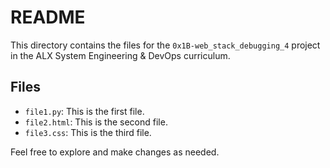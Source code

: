 # README

This directory contains the files for the `0x1B-web_stack_debugging_4` project in the ALX System Engineering & DevOps curriculum.

## Files

- `file1.py`: This is the first file.
- `file2.html`: This is the second file.
- `file3.css`: This is the third file.

Feel free to explore and make changes as needed.
